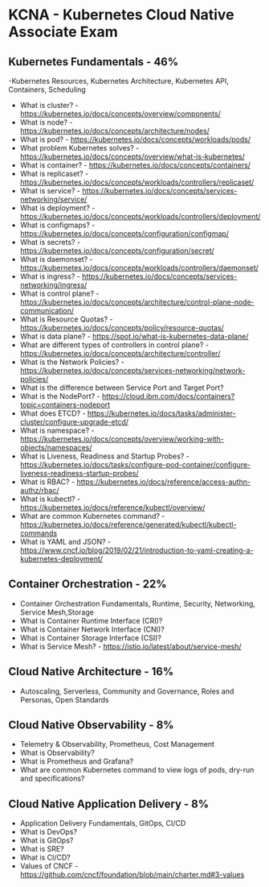 # KCNA - Kubernetes Cloud Native Associate Exam

## Kubernetes Fundamentals - 46%
-Kubernetes Resources, Kubernetes Architecture, Kubernetes API, Containers, Scheduling
- What is cluster? - https://kubernetes.io/docs/concepts/overview/components/
- What is node? - https://kubernetes.io/docs/concepts/architecture/nodes/
- What is pod? - https://kubernetes.io/docs/concepts/workloads/pods/
- What problem Kubernetes solves? - https://kubernetes.io/docs/concepts/overview/what-is-kubernetes/
- What is container? - https://kubernetes.io/docs/concepts/containers/
- What is replicaset? - https://kubernetes.io/docs/concepts/workloads/controllers/replicaset/
- What is service? - https://kubernetes.io/docs/concepts/services-networking/service/
- What is deployment? - https://kubernetes.io/docs/concepts/workloads/controllers/deployment/
- What is configmaps? - https://kubernetes.io/docs/concepts/configuration/configmap/
- What is secrets? - https://kubernetes.io/docs/concepts/configuration/secret/
- What is daemonset? - https://kubernetes.io/docs/concepts/workloads/controllers/daemonset/
- What is ingress? - https://kubernetes.io/docs/concepts/services-networking/ingress/
- What is control plane? - https://kubernetes.io/docs/concepts/architecture/control-plane-node-communication/
- What is Resource Quotas? - https://kubernetes.io/docs/concepts/policy/resource-quotas/
- What is data plane? - https://spot.io/what-is-kubernetes-data-plane/
- What are different types of controllers in control plane? - https://kubernetes.io/docs/concepts/architecture/controller/
- What is the Network Policies? - https://kubernetes.io/docs/concepts/services-networking/network-policies/
- What is the difference between Service Port and Target Port?
- What is the NodePort? - https://cloud.ibm.com/docs/containers?topic=containers-nodeport
- What does ETCD? - https://kubernetes.io/docs/tasks/administer-cluster/configure-upgrade-etcd/
- What is namespace? - https://kubernetes.io/docs/concepts/overview/working-with-objects/namespaces/
- What is Liveness, Readiness and Startup Probes? - https://kubernetes.io/docs/tasks/configure-pod-container/configure-liveness-readiness-startup-probes/
- What is RBAC? - https://kubernetes.io/docs/reference/access-authn-authz/rbac/
- What is kubectl? - https://kubernetes.io/docs/reference/kubectl/overview/
- What are common Kubernetes command? - https://kubernetes.io/docs/reference/generated/kubectl/kubectl-commands
- What is YAML and JSON? - https://www.cncf.io/blog/2019/02/21/introduction-to-yaml-creating-a-kubernetes-deployment/

## Container Orchestration - 22%
- Container Orchestration Fundamentals, Runtime, Security, Networking, Service Mesh,Storage
- What is Container Runtime Interface (CRI)?
- What is Container Network Interface (CNI)?
- What is Container Storage Interface (CSI)?
- What is Service Mesh? - https://istio.io/latest/about/service-mesh/

## Cloud Native Architecture - 16%
- Autoscaling, Serverless, Community and Governance, Roles and Personas, Open Standards

## Cloud Native Observability - 8%
- Telemetry & Observability, Prometheus, Cost Management
- What is Observability?
- What is Prometheus and Grafana?
- What are common Kubernetes command to view logs of pods, dry-run and specifications?

## Cloud Native Application Delivery - 8%
- Application Delivery Fundamentals, GitOps, CI/CD
- What is DevOps?
- What is GitOps?
- What is SRE?
- What is CI/CD?
- Values of CNCF - https://github.com/cncf/foundation/blob/main/charter.md#3-values

